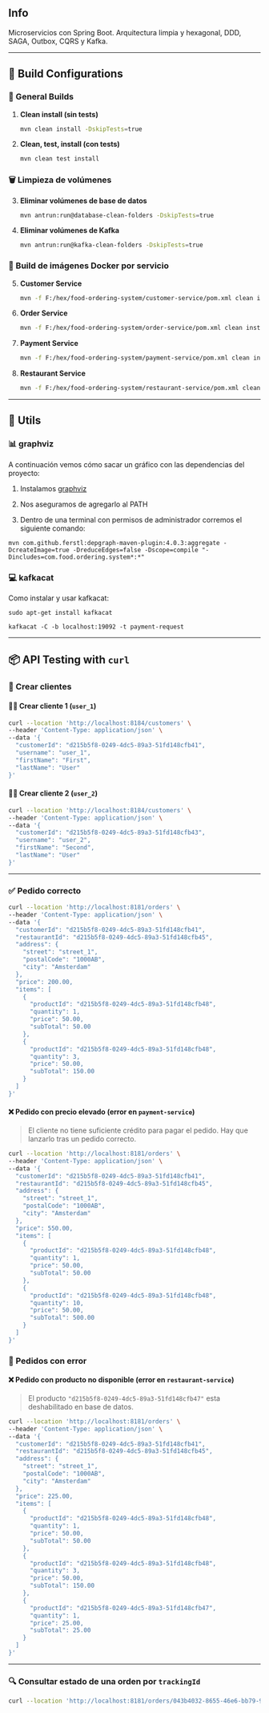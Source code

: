 ## Info

Microservicios con Spring Boot. Arquitectura limpia y hexagonal, DDD, SAGA, Outbox, CQRS y Kafka.

---

## 🚀 Build Configurations

### 🔧 General Builds

1. **Clean install (sin tests)**
   ```bash
   mvn clean install -DskipTests=true
   ```


2. **Clean, test, install (con tests)**
   ```bash
   mvn clean test install
   ```

### 🗑️ Limpieza de volúmenes

3. **Eliminar volúmenes de base de datos**
   ```bash
   mvn antrun:run@database-clean-folders -DskipTests=true
   ```

4. **Eliminar volúmenes de Kafka**
   ```bash
   mvn antrun:run@kafka-clean-folders -DskipTests=true
   ```

### 🐳 Build de imágenes Docker por servicio

5. **Customer Service**
   ```bash
   mvn -f F:/hex/food-ordering-system/customer-service/pom.xml clean install -P docker -DskipTests=true
   ```

6. **Order Service**
   ```bash
   mvn -f F:/hex/food-ordering-system/order-service/pom.xml clean install -P docker -DskipTests=true
   ```

7. **Payment Service**
   ```bash
   mvn -f F:/hex/food-ordering-system/payment-service/pom.xml clean install -P docker -DskipTests=true
   ```

8. **Restaurant Service**
   ```bash
   mvn -f F:/hex/food-ordering-system/restaurant-service/pom.xml clean install -P docker -DskipTests=true
   ```

---

## 💎 Utils

### 📊 graphviz

A continuación vemos cómo sacar un gráfico con las dependencias del proyecto:

1. Instalamos [graphviz](https://www.graphviz.org/download/)

2. Nos aseguramos de agregarlo al PATH

3. Dentro de una terminal con permisos de administrador corremos el siguiente comando:
```
mvn com.github.ferstl:depgraph-maven-plugin:4.0.3:aggregate -DcreateImage=true -DreduceEdges=false -Dscope=compile "-Dincludes=com.food.ordering.system*:*"
```

### 💻 kafkacat

Como instalar y usar kafkacat:

``` 
sudo apt-get install kafkacat
```

``` 
kafkacat -C -b localhost:19092 -t payment-request
```

----

## 📦 API Testing with `curl`

### 👤 Crear clientes

#### 🧍‍♂️ Crear cliente 1 (`user_1`)
```bash
curl --location 'http://localhost:8184/customers' \
--header 'Content-Type: application/json' \
--data '{
  "customerId": "d215b5f8-0249-4dc5-89a3-51fd148cfb41",
  "username": "user_1",
  "firstName": "First",
  "lastName": "User"
}'
```

#### 🧍‍♂️ Crear cliente 2 (`user_2`)
```bash
curl --location 'http://localhost:8184/customers' \
--header 'Content-Type: application/json' \
--data '{
  "customerId": "d215b5f8-0249-4dc5-89a3-51fd148cfb43",
  "username": "user_2",
  "firstName": "Second",
  "lastName": "User"
}'
```
---

### ✅ Pedido correcto

```bash
curl --location 'http://localhost:8181/orders' \
--header 'Content-Type: application/json' \
--data '{
  "customerId": "d215b5f8-0249-4dc5-89a3-51fd148cfb41",
  "restaurantId": "d215b5f8-0249-4dc5-89a3-51fd148cfb45",
  "address": {
    "street": "street_1",
    "postalCode": "1000AB",
    "city": "Amsterdam"
  },
  "price": 200.00,
  "items": [
    {
      "productId": "d215b5f8-0249-4dc5-89a3-51fd148cfb48",
      "quantity": 1,
      "price": 50.00,
      "subTotal": 50.00
    },
    {
      "productId": "d215b5f8-0249-4dc5-89a3-51fd148cfb48",
      "quantity": 3,
      "price": 50.00,
      "subTotal": 150.00
    }
  ]
}'
```

#### ❌ Pedido con precio elevado (error en `payment-service`)
> El cliente no tiene suficiente crédito para pagar el pedido. Hay que lanzarlo tras un pedido correcto.
```bash
curl --location 'http://localhost:8181/orders' \
--header 'Content-Type: application/json' \
--data '{
  "customerId": "d215b5f8-0249-4dc5-89a3-51fd148cfb41",
  "restaurantId": "d215b5f8-0249-4dc5-89a3-51fd148cfb45",
  "address": {
    "street": "street_1",
    "postalCode": "1000AB",
    "city": "Amsterdam"
  },
  "price": 550.00,
  "items": [
    {
      "productId": "d215b5f8-0249-4dc5-89a3-51fd148cfb48",
      "quantity": 1,
      "price": 50.00,
      "subTotal": 50.00
    },
    {
      "productId": "d215b5f8-0249-4dc5-89a3-51fd148cfb48",
      "quantity": 10,
      "price": 50.00,
      "subTotal": 500.00
    }
  ]
}'
```
### 🧪 Pedidos con error

#### ❌ Pedido con producto no disponible (error en `restaurant-service`)
> El producto `"d215b5f8-0249-4dc5-89a3-51fd148cfb47"` esta deshabilitado en base de datos.
```bash
curl --location 'http://localhost:8181/orders' \
--header 'Content-Type: application/json' \
--data '{
  "customerId": "d215b5f8-0249-4dc5-89a3-51fd148cfb41",
  "restaurantId": "d215b5f8-0249-4dc5-89a3-51fd148cfb45",
  "address": {
    "street": "street_1",
    "postalCode": "1000AB",
    "city": "Amsterdam"
  },
  "price": 225.00,
  "items": [
    {
      "productId": "d215b5f8-0249-4dc5-89a3-51fd148cfb48",
      "quantity": 1,
      "price": 50.00,
      "subTotal": 50.00
    },
    {
      "productId": "d215b5f8-0249-4dc5-89a3-51fd148cfb48",
      "quantity": 3,
      "price": 50.00,
      "subTotal": 150.00
    },
    {
      "productId": "d215b5f8-0249-4dc5-89a3-51fd148cfb47",
      "quantity": 1,
      "price": 25.00,
      "subTotal": 25.00
    }
  ]
}'
```
---

### 🔍 Consultar estado de una orden por `trackingId`

```bash
curl --location 'http://localhost:8181/orders/043b4032-8655-46e6-bb79-9652cea46b8a'
```